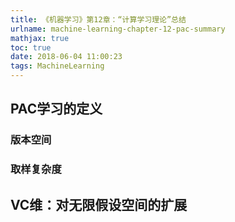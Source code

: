 ```yaml
---
title: 《机器学习》第12章：“计算学习理论”总结
urlname: machine-learning-chapter-12-pac-summary
mathjax: true
toc: true
date: 2018-06-04 11:00:23
tags: MachineLearning
---
```


## PAC学习的定义

### 版本空间

### 取样复杂度

## VC维：对无限假设空间的扩展
